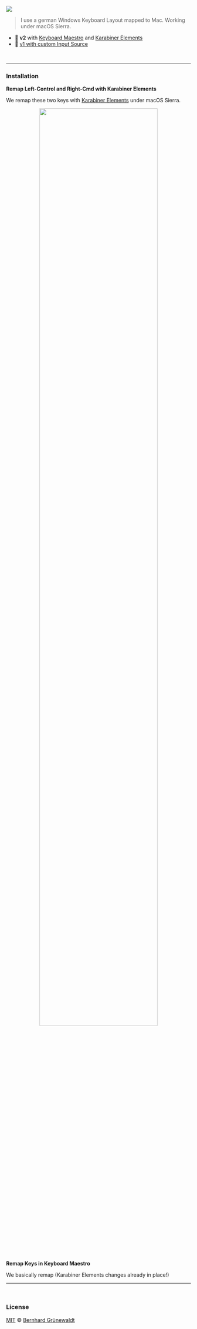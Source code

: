 ![](https://clouless.github.io/macos-keyboard-remapping/v2/keyboard-layout-map.png)


> I use a german Windows Keyboard Layout mapped to Mac. Working under macOS Sierra.


 * :monkey: **v2** with [Keyboard Maestro](https://www.keyboardmaestro.com/main/) and [Karabiner Elements](https://github.com/tekezo/Karabiner-Elements)
 * :monkey: [v1 with custom Input Source](https://github.com/clouless/macos-keyboard-remapping/tree/v1-with-custom-input-source)

&nbsp;

-----

### Installation

**Remap Left-Control and Right-Cmd with Karabiner Elements**

We remap these two keys with [Karabiner Elements](https://github.com/tekezo/Karabiner-Elements) under macOS Sierra.

<p align="center"><img src="https://clouless.github.io/macos-keyboard-remapping/v2/karabiner-elements-remap.png" width="80%"></p>


**Remap Keys in Keyboard Maestro**

We basically remap (Karabiner Elements changes already in place!)



-----

&nbsp;

### License

[MIT](./LICENSE) © [Bernhard Grünewaldt](https://github.com/clouless)
